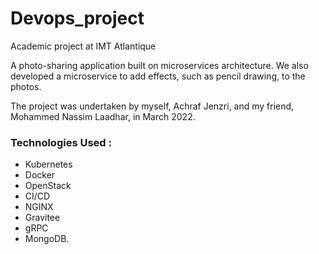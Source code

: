 # Devops_project
Academic project at IMT Atlantique

A photo-sharing application built on microservices architecture. We also developed a microservice to add effects, such as pencil drawing, to the photos.

The project was undertaken by myself, Achraf Jenzri, and my friend, Mohammed Nassim Laadhar, in March 2022.

### Technologies Used :
* Kubernetes
* Docker
* OpenStack
* CI/CD
* NGINX
* Gravitee
* gRPC
* MongoDB.
